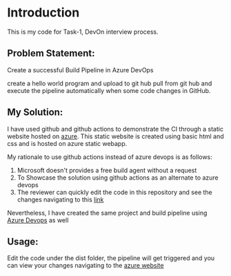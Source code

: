 # Introduction 

This is my code for Task-1, DevOn interview process.

<h2>Problem Statement:</h2>

Create a successful Build Pipeline in Azure DevOps

<p1>create a hello world program and upload to git hub
pull from git hub
and execute the pipeline automatically when some code changes in GitHub.</p1>

<h2>My Solution:</h2>

<p2>I have used github and github actions to demonstrate the CI through a static website hosted on <a href="https://orange-river-0f4472903.azurestaticapps.net/">azure</a>. This static website is created using basic html and css and is hosted on azure static webapp.

My rationale to use github actions instead of azure devops is as follows:

<ol>
  <li>Microsoft doesn't provides a free build agent without a request</li>
  <li>To Showcase the solution using github actions as an alternate to azure devops</li>
  <li>The reviewer can quickly edit the code in this repository and see the changes navigating to this <a href="https://orange-river-0f4472903.azurestaticapps.net/">link</a></li>
</ol>

Nevertheless, I have created the same project and build pipeline using <a href="https://dev.azure.com/etherpages/WebUI/_git/DevOn-Task1">Azure Devops</a> as well

</p2>


<h2>Usage:</h2>

Edit the code under the dist folder, the pipeline will get triggered and you can view your changes navigating to the <a href="https://orange-river-0f4472903.azurestaticapps.net/">azure website</a>
